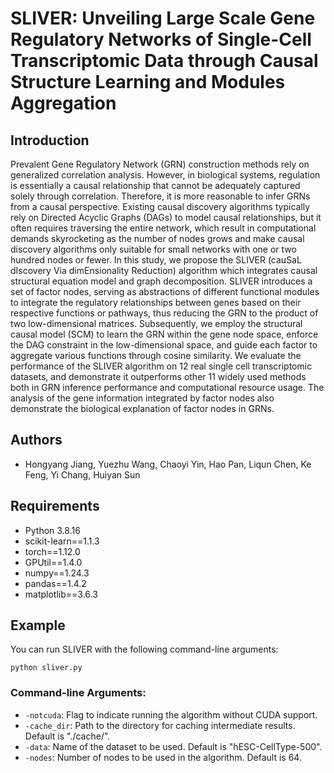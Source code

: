 # SLIVER: Unveiling Large Scale Gene Regulatory Networks of Single-Cell Transcriptomic Data through Causal Structure Learning and Modules Aggregation

## Introduction
Prevalent Gene Regulatory Network (GRN) construction methods rely on generalized correlation analysis. However, in biological systems, regulation is essentially a causal relationship that cannot be adequately captured solely through correlation. Therefore, it is more reasonable to infer GRNs from a causal perspective. Existing causal discovery algorithms typically rely on Directed Acyclic Graphs (DAGs) to model causal relationships, but it often requires traversing the entire network, which result in computational demands skyrocketing as the number of nodes grows and make causal discovery algorithms only suitable for small networks with one or two hundred nodes or fewer. In this study, we propose the SLIVER (cauSaL dIscovery Via dimEnsionality Reduction) algorithm which integrates causal structural equation model and graph decomposition. SLIVER introduces a set of factor nodes, serving as abstractions of different functional modules to integrate the regulatory relationships between genes based on their respective functions or pathways, thus reducing the GRN to the product of two low-dimensional matrices. Subsequently, we employ the structural causal model (SCM) to learn the GRN within the gene node space, enforce the DAG constraint in the low-dimensional space, and guide each factor to aggregate various functions through cosine similarity. We evaluate the performance of the SLIVER algorithm on 12 real single cell transcriptomic datasets, and demonstrate it outperforms other 11 widely used methods both in GRN inference performance and computational resource usage. The analysis of the gene information integrated by factor nodes also demonstrate the biological explanation of factor nodes in GRNs. 

## Authors

- Hongyang Jiang, Yuezhu Wang, Chaoyi Yin, Hao Pan, Liqun Chen, Ke Feng, Yi Chang, Huiyan Sun


## Requirements

- Python 3.8.16
- scikit-learn==1.1.3
- torch==1.12.0
- GPUtil==1.4.0
- numpy==1.24.3
- pandas==1.4.2
- matplotlib==3.6.3

## Example

You can run SLIVER with the following command-line arguments:

```
python sliver.py
```

### Command-line Arguments:

- `-notcuda`: Flag to indicate running the algorithm without CUDA support.
- `-cache_dir`: Path to the directory for caching intermediate results. Default is "./cache/".
- `-data`: Name of the dataset to be used. Default is "hESC-CellType-500".
- `-nodes`: Number of nodes to be used in the algorithm. Default is 64.
